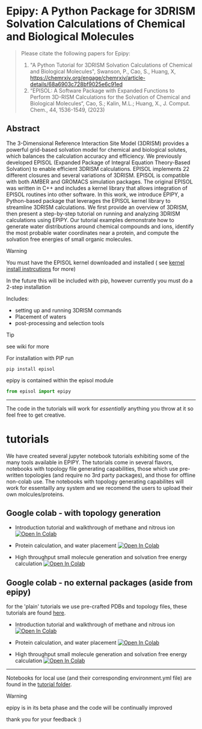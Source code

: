 # Epipy: A Python Package for 3DRISM Solvation Calculations of Chemical and Biological Molecules
>Please citate the following papers for Epipy:
>1. "A Python Tutorial for 3DRISM Solvation Calculations of Chemical and Biological Molecules", Swanson, P., Cao, S., Huang, X, https://chemrxiv.org/engage/chemrxiv/article-details/68a6903c728bf9025e6c91ed
>2. “EPISOL: A Software Package with Expanded Functions to Perform 3D-RISM Calculations for the Solvation of Chemical and Biological Molecules“, Cao, S.; Kalin, M.L.; Huang, X., J. Comput. Chem., 44, 1536-1549, (2023)

## Abstract

The 3-Dimensional Reference Interaction Site Model (3DRISM) provides a powerful grid-based solvation model for chemical and biological solutes, which balances the calculation accuracy and efficiency. We previously developed EPISOL (Expanded Package of Integral Equation Theory-Based Solvation) to enable efficient 3DRISM calculations. EPISOL implements 22 different closures and several variations of 3DRISM. EPISOL is compatible with both AMBER and GROMACS simulation packages. The original EPISOL was written in C++ and includes a kernel library that allows integration of EPISOL routines into other software. In this work, we introduce EPIPY, a Python-based package that leverages the EPISOL kernel library to streamline 3DRISM calculations. We first provide an overview of 3DRISM, then present a step-by-step tutorial on running and analyzing 3DRISM calculations using EPIPY. Our tutorial examples demonstrate how to generate water distributions around chemical compounds and ions, identify the most probable water coordinates near a protein, and compute the solvation free energies of small organic molecules. 



> [!WARNING]
> You must have the EPISOL kernel downloaded and installed ( see [kernel install instrcutions](./EPISOL_kernel_install_instrcutions.md) for more)
> 
> In the future this will be included with pip, however currently you must do a 2-step installation

Includes:
* setting up and running 3DRISM commands
* Placement of waters 
* post-processing and selection tools  
>[!TIP]
>see wiki for more

For installation with PIP run 
```
pip install episol
```
epipy is contained within the episol module
```python
from episol import epipy
```
---
The code in the tutorials will work for _essentially_ anything you throw at it
so feel free to get creative.

# tutorials
We have created several jupyter notebook tutorials exhibiting some of the many tools available in EPIPY. The tutorials come in several flavors, notebooks with topology file generating capabilities, those which use pre-written topologies (and require no 3rd party packages), and those for offline non-colab use. The notebooks with topology generating capabilites will work for essentailly any system and we recomend the users to upload their own molcules/proteins. 

## Google colab - with topology generation  
* Introduction tutorial and walkthrough of methane and nitrous ion [![Open In Colab](https://colab.research.google.com/assets/colab-badge.svg)](https://colab.research.google.com/github/EPISOLrelease/EPIPY/blob/main/Colab_tutorials/episol_methane_and_nitrous_tutorial_release.ipynb)
  
* Protein calculation, and water placement [![Open In Colab](https://colab.research.google.com/assets/colab-badge.svg)](https://colab.research.google.com/github/EPISOLrelease/EPIPY/blob/main/Colab_tutorials/episol_protein_and_water_placement_release.ipynb)

* High throughput small molecule generation and solvation free energy calculation [![Open In Colab](https://colab.research.google.com/assets/colab-badge.svg)](https://colab.research.google.com/github/EPISOLrelease/EPIPY/blob/main/Colab_tutorials/episol_small_molecule_high_throughput_release.ipynb)


## Google colab - no external packages (aside from epipy) 
for the 'plain' tutorials we use pre-crafted PDBs and topology files, these tutorials are found [here](./Colab_tutorials).

* Introduction tutorial and walkthrough of methane and nitrous ion [![Open In Colab](https://colab.research.google.com/assets/colab-badge.svg)](https://colab.research.google.com/github/EPISOLrelease/EPIPY/blob/main/Colab_tutorials/plain_episol_methane_and_nitrous_tutorial.ipynb)
  
* Protein calculation, and water placement [![Open In Colab](https://colab.research.google.com/assets/colab-badge.svg)](https://colab.research.google.com/github/EPISOLrelease/EPIPY/blob/main/Colab_tutorials/plain_episol_protein_and_water_placement.ipynb)

* High throughput small molecule generation and solvation free energy calculation  [![Open In Colab](https://colab.research.google.com/assets/colab-badge.svg)](https://colab.research.google.com/github/EPISOLrelease/EPIPY/blob/main/Colab_tutorials/plain_episol_small_molecule_high_throughput.ipynb)

---
Notebooks for local use (and their corresponding environment.yml file) are found in the [tutorial folder](./tutorials). 

> [!WARNING]
> epipy is in its beta phase and the code will be continually improved
>
> thank you for your feedback :)
